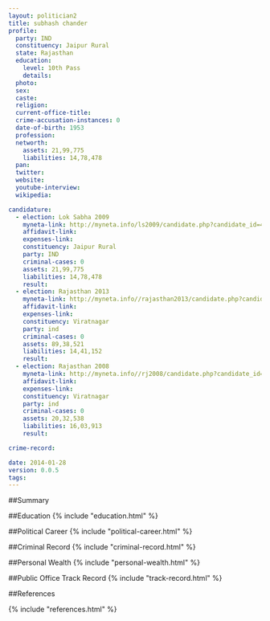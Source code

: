 ```yaml
---
layout: politician2
title: subhash chander
profile: 
  party: IND
  constituency: Jaipur Rural
  state: Rajasthan
  education: 
    level: 10th Pass
    details: 
  photo: 
  sex: 
  caste: 
  religion: 
  current-office-title: 
  crime-accusation-instances: 0
  date-of-birth: 1953
  profession: 
  networth: 
    assets: 21,99,775
    liabilities: 14,78,478
  pan: 
  twitter: 
  website: 
  youtube-interview: 
  wikipedia: 

candidature: 
  - election: Lok Sabha 2009
    myneta-link: http://myneta.info/ls2009/candidate.php?candidate_id=4813
    affidavit-link: 
    expenses-link: 
    constituency: Jaipur Rural 
    party: IND
    criminal-cases: 0
    assets: 21,99,775
    liabilities: 14,78,478
    result:  
  - election: Rajasthan 2013
    myneta-link: http://myneta.info//rajasthan2013/candidate.php?candidate_id=22
    affidavit-link: 
    expenses-link: 
    constituency: Viratnagar 
    party: ind
    criminal-cases: 0
    assets: 89,38,521
    liabilities: 14,41,152
    result:  
  - election: Rajasthan 2008
    myneta-link: http://myneta.info//rj2008/candidate.php?candidate_id=548
    affidavit-link: 
    expenses-link: 
    constituency: Viratnagar 
    party: ind
    criminal-cases: 0
    assets: 20,32,538
    liabilities: 16,03,913
    result:  

crime-record: 

date: 2014-01-28
version: 0.0.5
tags: 
---
```

##Summary


##Education
{% include "education.html" %}


##Political Career
{% include "political-career.html" %}


##Criminal Record
{% include "criminal-record.html" %}


##Personal Wealth
{% include "personal-wealth.html" %}


##Public Office Track Record
{% include "track-record.html" %}


##References


{% include "references.html" %}
